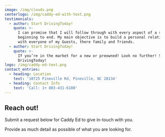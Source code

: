 ```yaml
---
image: /img/clouds.png
centerlogo: /img/caddy-ed-with-text.png
testimonials:
  - author: Start DrivingToday!
    quote: >-
      I can promise that I will follow through with every aspect of a sale from
      beginning to end. My main objective is to build a personal relationship
      with everyone of my Guests, there family and friends.
  - author: Start DrivingToday!
    quote: >-
      If you’re in the market for a new or preowned! Look no further! Start
      DrivingToday!
logo: /img/caddy-ed-text.png
contact_entries:
  - heading: Location
    text: '10725 Pineville Rd, Pineville, NC 28134'
  - heading: Contact Info
    text: 'Call: 1+ 803-431-6180'
---
```

## **Reach out!**

Submit a request below for Caddy Ed to give in-touch with you. 

Provide as much detail as possible of what you are looking for.
